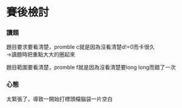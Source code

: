 # 賽後檢討

### 讀題
題目要求要看清楚，promble c就是因為沒看清楚d!=0而卡很久<br>
->讀題時把重點大大的圈起來<br>

題目範圍要看清楚，promble f就是因為沒看清楚要long long而錯了一次<br>

### 心態
太緊張了，導致一開始打標頭檔腦袋一片空白

